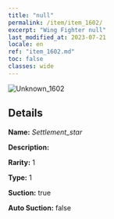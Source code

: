 ```yaml
---
title: "null"
permalink: /item/item_1602/
excerpt: "Wing Fighter null"
last_modified_at: 2023-07-21
locale: en
ref: "item_1602.md"
toc: false
classes: wide
---
```



 ![Unknown_1602](/images/item/Settlement_star_p.png)



## Details

 **Name:** *Settlement_star* 

 **Description:** 

 **Rarity:** 1 

 **Type:** 1 

 **Suction:** true 

 **Auto Suction:** false 


